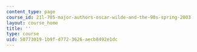 ```yaml
---
content_type: page
course_id: 21l-705-major-authors-oscar-wilde-and-the-90s-spring-2003
layout: course_home
title: ''
type: course
uid: 50773019-1b9f-d772-3626-aecb8492e1dc
---
```

